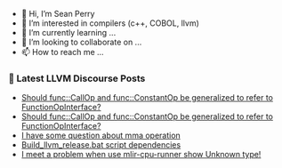 - 👋 Hi, I’m Sean Perry
- 👀 I’m interested in compilers (c++, COBOL, llvm)
- 🌱 I’m currently learning ...
- 💞️ I’m looking to collaborate on ...
- 📫 How to reach me ...

<!---
s66perry/s66perry is a ✨ special ✨ repository because its `README.md` (this file) appears on your GitHub profile.
You can click the Preview link to take a look at your changes.
--->
### 📕 Latest LLVM Discourse Posts

<!-- DISCOURSE-LLVM:START -->
- [Should func::CallOp and func::ConstantOp be generalized to refer to FunctionOpInterface?](https://discourse.llvm.org/t/should-func-callop-and-func-constantop-be-generalized-to-refer-to-functionopinterface/65722#post_2)
- [Should func::CallOp and func::ConstantOp be generalized to refer to FunctionOpInterface?](https://discourse.llvm.org/t/should-func-callop-and-func-constantop-be-generalized-to-refer-to-functionopinterface/65722#post_1)
- [I have some question about mma operation](https://discourse.llvm.org/t/i-have-some-question-about-mma-operation/65721#post_1)
- [Build_llvm_release.bat script dependencies](https://discourse.llvm.org/t/build-llvm-release-bat-script-dependencies/65657#post_18)
- [I meet a problem when use mlir-cpu-runner show Unknown type!](https://discourse.llvm.org/t/i-meet-a-problem-when-use-mlir-cpu-runner-show-unknown-type/65633#post_4)
<!-- DISCOURSE-LLVM:END -->
